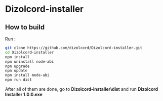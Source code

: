 # Dizolcord-installer
## How to build
Run :
```bash
git clone https://github.com/dizolcord/Dizolcord-installer.git
cd Dizolcord-installer
npm install
npm uninstall node-abi
npm upgrade
npm update
npm install node-abi
npm run dist
```
After all of them are done, go to **Dizolcord-installer\dist** and run **Dizolcord Installer 1.0.0.exe**
